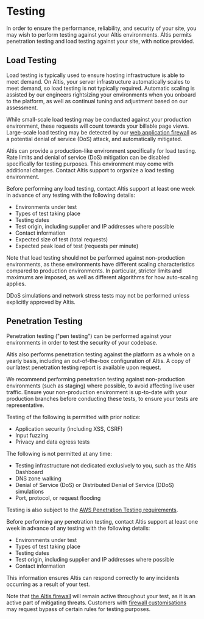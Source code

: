 # Testing

In order to ensure the performance, reliability, and security of your site, you may wish to perform testing against your Altis
environments. Altis permits penetration testing and load testing against your site, with notice provided.

## Load Testing

Load testing is typically used to ensure hosting infrastructure is able to meet demand. On Altis, your server infrastructure
automatically scales to meet demand, so load testing is not typically required. Automatic scaling is assisted by our engineers
rightsizing your environments when you onboard to the platform, as well as continual tuning and adjustment based on our assessment.

While small-scale load testing may be conducted against your production environment, these requests will count towards your billable
page views. Large-scale load testing may be detected by our [web application firewall](./firewall.md) as a potential denial of
service (DoS) attack, and automatically mitigated.

Altis can provide a production-like environment specifically for load testing. Rate limits and denial of service (DoS) mitigation
can be disabled specifically for testing purposes. This environment may come with additional charges. Contact Altis support to
organize a load testing environment.

Before performing any load testing, contact Altis support at least one week in advance of any testing with the following details:

- Environments under test
- Types of test taking place
- Testing dates
- Test origin, including supplier and IP addresses where possible
- Contact information
- Expected size of test (total requests)
- Expected peak load of test (requests per minute)

Note that load testing should not be performed against non-production environments, as these environments have different scaling
characteristics compared to production environments. In particular, stricter limits and maximums are imposed, as well as different
algorithms for how auto-scaling applies.

DDoS simulations and network stress tests may not be performed unless explicitly approved by Altis.

## Penetration Testing

Penetration testing ("pen testing") can be performed against your environments in order to test the security of your codebase.

Altis also performs penetration testing against the platform as a whole on a yearly basis, including an out-of-the-box configuration
of Altis. A copy of our latest penetration testing report is available upon request.

We recommend performing penetration testing against non-production environments (such as staging) where possible, to avoid affecting
live user traffic. Ensure your non-production environment is up-to-date with your production branches before conducting these tests,
to ensure your tests are representative.

Testing of the following is permitted with prior notice:

- Application security (including XSS, CSRF)
- Input fuzzing
- Privacy and data egress tests

The following is not permitted at any time:

- Testing infrastructure not dedicated exclusively to you, such as the Altis Dashboard
- DNS zone walking
- Denial of Service (DoS) or Distributed Denial of Service (DDoS) simulations
- Port, protocol, or request flooding

Testing is also subject to the [AWS Penetration Testing requirements](https://aws.amazon.com/security/penetration-testing/).

Before performing any penetration testing, contact Altis support at least one week in advance of any testing with the following
details:

- Environments under test
- Types of test taking place
- Testing dates
- Test origin, including supplier and IP addresses where possible
- Contact information

This information ensures Altis can respond correctly to any incidents occurring as a result of your test.

Note that [the Altis firewall](./firewall.md) will remain active throughout your test, as it is an active part of mitigating
threats. Customers with [firewall customisations](./firewall.md#firewall-customizations) may request bypass of certain rules for
testing purposes.
